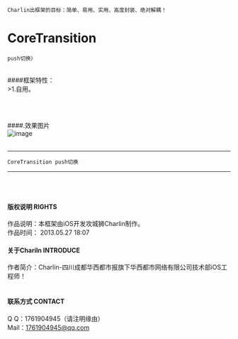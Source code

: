 
    Charlin出框架的目标：简单、易用、实用、高度封装、绝对解耦！

# CoreTransition
    push切换）
<br />
####框架特性：<br />
>1.自用。

<br /><br />

####.效果图片<br />
![image](./CoreBlurView/1.gif)<br /><br />


-----
    CoreTransition push切换
-----

<br /><br />

#### 版权说明 RIGHTS <br />
作品说明：本框架由iOS开发攻城狮Charlin制作。<br />
作品时间： 2013.05.27 18:07<br />


#### 关于Chariln INTRODUCE <br />
作者简介：Charlin-四川成都华西都市报旗下华西都市网络有限公司技术部iOS工程师！<br /><br />


#### 联系方式 CONTACT <br />
Q    Q：1761904945（请注明缘由）<br />
Mail：1761904945@qq.com<br />

